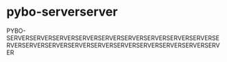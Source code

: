 # pybo-serverserver
PYBO-SERVERSERVERSERVERSERVERSERVERSERVERSERVERSERVERSERVERSERVERSERVERSERVERSERVERSERVERSERVERSERVERSERVERSERVERSERVER
